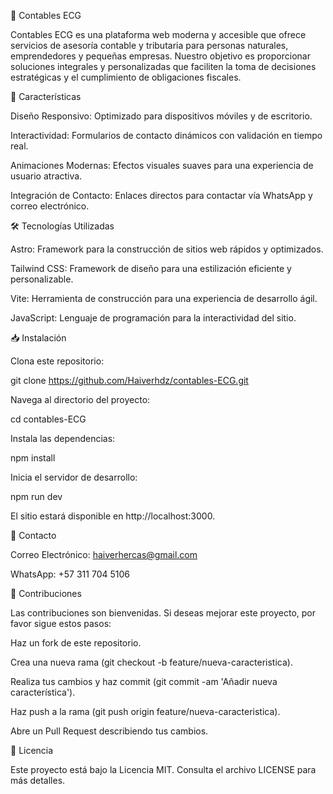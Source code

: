 💼 Contables ECG


Contables ECG es una plataforma web moderna y accesible que ofrece servicios de asesoría contable y tributaria para personas naturales, emprendedores y pequeñas empresas. Nuestro objetivo es proporcionar soluciones integrales y personalizadas que faciliten la toma de decisiones estratégicas y el cumplimiento de obligaciones fiscales.

🚀 Características

Diseño Responsivo: Optimizado para dispositivos móviles y de escritorio.

Interactividad: Formularios de contacto dinámicos con validación en tiempo real.

Animaciones Modernas: Efectos visuales suaves para una experiencia de usuario atractiva.

Integración de Contacto: Enlaces directos para contactar vía WhatsApp y correo electrónico.

🛠️ Tecnologías Utilizadas

Astro: Framework para la construcción de sitios web rápidos y optimizados.

Tailwind CSS: Framework de diseño para una estilización eficiente y personalizable.

Vite: Herramienta de construcción para una experiencia de desarrollo ágil.

JavaScript: Lenguaje de programación para la interactividad del sitio.

📥 Instalación

Clona este repositorio:

git clone https://github.com/Haiverhdz/contables-ECG.git


Navega al directorio del proyecto:

cd contables-ECG


Instala las dependencias:

npm install


Inicia el servidor de desarrollo:

npm run dev


El sitio estará disponible en http://localhost:3000.

📧 Contacto

Correo Electrónico: haiverhercas@gmail.com

WhatsApp: +57 311 704 5106

🤝 Contribuciones

Las contribuciones son bienvenidas. Si deseas mejorar este proyecto, por favor sigue estos pasos:

Haz un fork de este repositorio.

Crea una nueva rama (git checkout -b feature/nueva-caracteristica).

Realiza tus cambios y haz commit (git commit -am 'Añadir nueva característica').

Haz push a la rama (git push origin feature/nueva-caracteristica).

Abre un Pull Request describiendo tus cambios.

📄 Licencia

Este proyecto está bajo la Licencia MIT. Consulta el archivo LICENSE
 para más detalles.